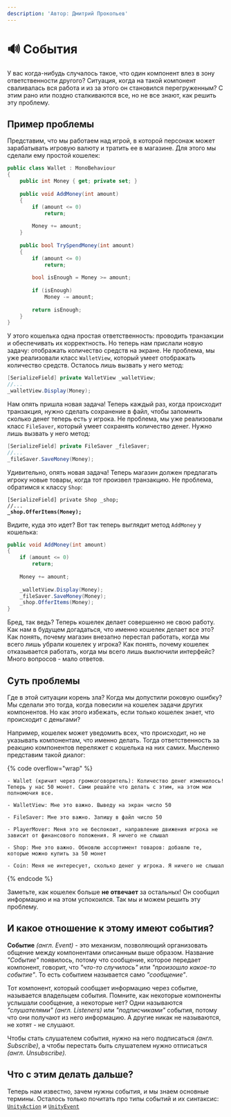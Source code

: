 ```yaml
---
description: 'Автор: Дмитрий Прокопьев'
---
```


# 🔊 События

У вас когда-нибудь случалось такое, что один компонент влез в зону ответственности другого? Ситуация, когда на такой компонент сваливалась вся работа и из за этого он становился перегруженным? С этим рано или поздно сталкиваются все, но не все знают, как решить эту проблему.

## Пример проблемы

Представим, что мы работаем над игрой, в которой персонаж может зарабатывать игровую валюту и тратить ее в магазине. Для этого мы сделали ему простой кошелек:

```csharp
public class Wallet : MonoBehaviour
{
    public int Money { get; private set; }
    
    public void AddMoney(int amount)
    {
        if (amount <= 0)
            return;
        
        Money += amount;
    }
    
    public bool TrySpendMoney(int amount)
    {
        if (amount <= 0)
            return;
        
        bool isEnough = Money >= amount;
        
        if (isEnough)
            Money -= amount;
        
        return isEnough;
    }
}
```

У этого кошелька одна простая ответственность: проводить транзакции и обеспечивать их корректность. Но теперь нам прислали новую задачу: отображать количество средств на экране. Не проблема, мы уже реализовали класс `WalletView`, который умеет  отображать количество средств. Осталось лишь вызвать у него метод:

```csharp
[SerializeField] private WalletView _walletView;
//...
_walletView.Display(Money);
```

Нам опять пришла новая задача! Теперь каждый раз, когда происходит транзакция, нужно сделать сохранение в файл, чтобы запомнить сколько денег теперь есть у игрока. Не проблема, мы уже реализовали класс `FileSaver`, который умеет сохранять количество денег. Нужно лишь вызвать у него метод:

```csharp
[SerializeField] private FileSaver _fileSaver;
//...
_fileSaver.SaveMoney(Money);
```

Удивительно, опять новая задача! Теперь магазин должен предлагать игроку новые товары, когда тот произвел транзакцию. Не проблема, обратимся к классу `Shop`:

<pre class="language-csharp"><code class="lang-csharp">[SerializeField] private Shop _shop;
//...
<strong>_shop.OfferItems(Money);
</strong></code></pre>

Видите, куда это идет? Вот так теперь выглядит метод `AddMoney` у кошелька:

```csharp
public void AddMoney(int amount)
{
    if (amount <= 0)
        return;
        
    Money += amount;
    
    _walletView.Display(Money);
    _fileSaver.SaveMoney(Money);
    _shop.OfferItems(Money);
}
```

Бред, так ведь? Теперь кошелек делает совершенно не свою работу. Как нам в будущем догадаться, что именно кошелек делает все это? Как понять, почему магазин внезапно перестал работать, когда мы всего лишь убрали кошелек у игрока? Как понять, почему кошелек отказывается работать, когда мы всего лишь выключили интерфейс? Много вопросов - мало ответов.

## Суть проблемы

Где в этой ситуации корень зла? Когда мы допустили роковую ошибку? Мы сделали это тогда, когда повесили на кошелек задачи других компонентов. Но как этого избежать, если только кошелек знает, что происходит с деньгами?

Например, кошелек может уведомить всех, что происходит, но не указывать компонентам, что именно делать. Тогда ответственность за реакцию компонентов переляжет с кошелька на них самих. Мысленно представим такой диалог:

{% code overflow="wrap" %}
```
- Wallet (кричит через громкоговоритель): Количество денег изменилось! Теперь у нас 50 монет. Сами решайте что делать с этим, на этом мои полномочия все.

- WalletView: Мне это важно. Выведу на экран число 50

- FileSaver: Мне это важно. Запишу в файл число 50

- PlayerMover: Меня это не беспокоит, направление движения игрока не зависит от финансового положения. Я ничего не слышал

- Shop: Мне это важно. Обновлю ассортимент товаров: добавлю те, которые можно купить за 50 монет

- Coin: Меня не интересует, сколько денег у игрока. Я ничего не слышал
```
{% endcode %}

Заметьте, как кошелек больше **не отвечает** за остальных! Он сообщил информацию и на этом успокоился. Так мы и можем решить эту проблему.

## И какое отношение к этому имеют события?

**Событие** _(англ. Event)_ - это механизм, позволяющий организовать общение между компонентами описанным выше образом. Название _"Событие"_ появилось, потому что сообщение, которое передает компонент, говорит, что _"что-то случилось"_ или _"произошло какое-то событие"_. То есть событием называется само _"сообщение"_.

Тот компонент, который сообщает информацию через событие, называется владельцем события. Помните, как некоторые компоненты услышали сообщение, а некоторые нет? Одни называются _"слушателями"_ _(англ. Listeners)_ или _"подписчиками"_ события, потому что они получают из него информацию. А другие никак не называются, не хотят - не слушают.

Чтобы стать слушателем события, нужно на него подписаться _(англ. Subscribe)_, а чтобы перестать быть слушателем нужно отписаться _(англ. Unsubscribe)._

## Что с этим делать дальше?

Теперь нам известно, зачем нужны события, и мы знаем основные термины. Осталось только почитать про типы событий и их синтаксис: [`UnityAction`](action-i-unityaction.md) и [`UnityEvent`](unityevent.md)
